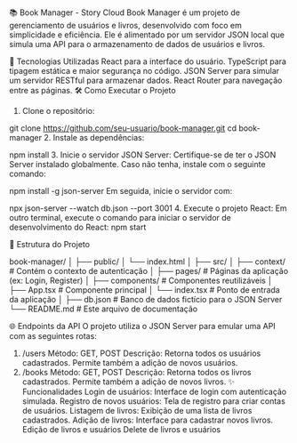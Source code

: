 📚 Book Manager - Story Cloud
Book Manager é um projeto de gerenciamento de usuários e livros, desenvolvido com foco em simplicidade e eficiência. Ele é alimentado por um servidor JSON local que simula uma API para o armazenamento de dados de usuários e livros.

🚀 Tecnologias Utilizadas
React para a interface do usuário.
TypeScript para tipagem estática e maior segurança no código.
JSON Server para simular um servidor RESTful para armazenar dados.
React Router para navegação entre as páginas.
🛠️ Como Executar o Projeto
1. Clone o repositório:

git clone https://github.com/seu-usuario/book-manager.git
cd book-manager
2. Instale as dependências:

npm install
3. Inicie o servidor JSON Server:
Certifique-se de ter o JSON Server instalado globalmente. Caso não tenha, instale com o seguinte comando:

npm install -g json-server
Em seguida, inicie o servidor com:

npx json-server --watch db.json --port 3001
4. Execute o projeto React:
Em outro terminal, execute o comando para iniciar o servidor de desenvolvimento do React:
npm start

📂 Estrutura do Projeto

book-manager/
│
├── public/
│   └── index.html
│
├── src/
│   ├── context/      # Contém o contexto de autenticação
│   ├── pages/        # Páginas da aplicação (ex: Login, Register)
│   ├── components/   # Componentes reutilizáveis
│   ├── App.tsx       # Componente principal
│   └── index.tsx     # Ponto de entrada da aplicação
│
├── db.json           # Banco de dados fictício para o JSON Server
└── README.md         # Este arquivo de documentação

🌐 Endpoints da API
O projeto utiliza o JSON Server para emular uma API com as seguintes rotas:

1. /users
Método: GET, POST
Descrição: Retorna todos os usuários cadastrados. Permite também a adição de novos usuários.
2. /books
Método: GET, POST
Descrição: Retorna todos os livros cadastrados. Permite também a adição de novos livros.
✨ Funcionalidades
Login de usuários: Interface de login com autenticação simulada.
Registro de novos usuários: Tela de registro para criar contas de usuários.
Listagem de livros: Exibição de uma lista de livros cadastrados.
Adição de livros: Interface para cadastrar novos livros.
Edição de livros e usuários
Delete de livros e usuários